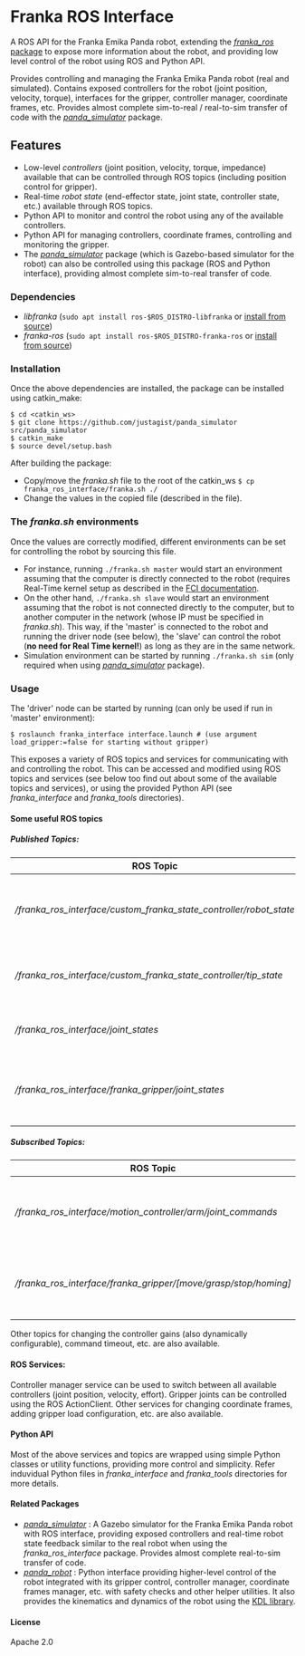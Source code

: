 # Franka ROS Interface

A ROS API for the Franka Emika Panda robot, extending the [*franka_ros* package][franka-ros] to expose more information about the robot, and providing low level control of the robot using ROS and Python API.  

Provides controlling and managing the Franka Emika Panda robot (real and simulated). Contains exposed controllers for the robot (joint position, velocity, torque), interfaces for the gripper, controller manager, coordinate frames, etc. Provides almost complete sim-to-real / real-to-sim transfer of code with the [*panda_simulator*][ps-repo] package. 

## Features
  - Low-level *controllers* (joint position, velocity, torque, impedance) available that can be controlled through ROS topics (including position control for gripper).
  - Real-time *robot state* (end-effector state, joint state, controller state, etc.) available through ROS topics.
  - Python API to monitor and control the robot using any of the available controllers.
  - Python API for managing controllers, coordinate frames, controlling and monitoring the gripper.
  - The [*panda_simulator*][ps-repo] package (which is Gazebo-based simulator for the robot) can also be controlled using this package (ROS and Python interface), providing almost complete sim-to-real transfer of code.
 
  ### Dependencies

 - *libfranka* (`sudo apt install ros-$ROS_DISTRO-libfranka` or [install from source][libfranka-doc])
 - *franka-ros* (`sudo apt install ros-$ROS_DISTRO-franka-ros` or [install from source][libfranka-doc])
 
### Installation
Once the above dependencies are installed, the package can be installed using catkin_make:

    $ cd <catkin_ws>
    $ git clone https://github.com/justagist/panda_simulator src/panda_simulator
    $ catkin_make
    $ source devel/setup.bash
 
 After building the package:
 
 - Copy/move the *franka.sh* file to the root of the catkin_ws
    `$ cp franka_ros_interface/franka.sh ./`
 - Change the values in the copied file (described in the file).
 
 ### The *franka.sh* environments
 Once the values are correctly modified, different environments can be set for controlling the robot by sourcing this file.

- For instance, running `./franka.sh master` would start an environment assuming that the computer is directly connected to the robot (requires Real-Time kernel setup as described in the [FCI documentation](https://frankaemika.github.io/docs/installation_linux.html). 
- On the other hand, `./franka.sh slave` would start an environment assuming that the robot is not connected directly to the computer, but to another computer in the network (whose IP must be specified in *franka.sh*). This way, if the 'master' is connected to the robot and running the driver node (see below), the 'slave' can control the robot (**no need for Real Time kernel!**) as long as they are in the same network.
- Simulation environment can be started by running `./franka.sh sim` (only required when using [*panda_simulator*][ps-repo] package).
 
### Usage

The 'driver' node can be started by running (can only be used if run in 'master' environment):
    
    $ roslaunch franka_interface interface.launch # (use argument load_gripper:=false for starting without gripper)
    
This exposes a variety of ROS topics and services for communicating with and controlling the robot. This can be accessed and modified using ROS topics and services (see below too find out about some of the available topics and services), or using the provided Python API (see *franka_interface* and *franka_tools* directories).

#### Some useful ROS topics

##### Published Topics:
| ROS Topic | Data |
| ------ | ------ |
| */franka_ros_interface/custom_franka_state_controller/robot_state* | gravity, coriolis, jacobian, cartesian velocity, etc. |
| */franka_ros_interface/custom_franka_state_controller/tip_state* | end-effector pose, wrench, etc. |
| */franka_ros_interface/joint_states* | joint positions, velocities, efforts |
| */franka_ros_interface/franka_gripper/joint_states* | joint positions, velocities, efforts of gripper joints |

##### Subscribed Topics:
| ROS Topic | Data |
| ------ | ------ |
| */franka_ros_interface/motion_controller/arm/joint_commands* | command the robot using the currently active controller |
| */franka_ros_interface/franka_gripper/[move/grasp/stop/homing]* | (action msg) command the joints of the gripper |

Other topics for changing the controller gains (also dynamically configurable), command timeout, etc. are also available. 

#### ROS Services:
Controller manager service can be used to switch between all available controllers (joint position, velocity, effort). Gripper joints can be controlled using the ROS ActionClient. Other services for changing coordinate frames, adding gripper load configuration, etc. are also available.

#### Python API

Most of the above services and topics are wrapped using simple Python classes or utility functions, providing more control and simplicity. Refer induvidual Python files in *franka_interface* and *franka_tools* directories for more details.

#### Related Packages

- [*panda_simulator*][ps-repo] : A Gazebo simulator for the Franka Emika Panda robot with ROS interface, providing exposed controllers and real-time robot state feedback similar to the real robot when using the *franka_ros_interface* package. Provides almost complete real-to-sim transfer of code.
- [*panda_robot*](https://github.com/justagist/panda_robot) : Python interface providing higher-level control of the robot integrated with its gripper control, controller manager, coordinate frames manager, etc. with safety checks and other helper utilities. It also provides the kinematics and dynamics of the robot using the [KDL library](http://wiki.ros.org/kdl).


#### License

Apache 2.0

   [libfranka-doc]: <https://frankaemika.github.io/docs/installation_linux.html#building-from-source>
   [franka-ros]: <https://frankaemika.github.io/docs/franka_ros.html>
   [ps-repo]: <https://github.com/justagist/panda_simulator>
   
   
   
